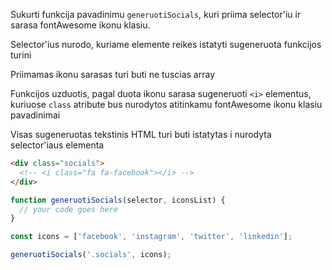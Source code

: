 Sukurti funkcija pavadinimu `generuotiSocials`, kuri priima selector'iu ir sarasa fontAwesome ikonu klasiu.

Selector'ius nurodo, kuriame elemente reikes istatyti sugeneruota funkcijos turini

Priimamas ikonu sarasas turi buti ne tuscias array

Funkcijos uzduotis, pagal duota ikonu sarasa sugeneruoti `<i>` elementus, kuriuose `class` atribute bus nurodytos atitinkamu fontAwesome ikonu klasiu pavadinimai

Visas sugeneruotas tekstinis HTML turi buti istatytas i nurodyta selector'iaus elementa

```html
<div class="socials">
  <!-- <i class="fa fa-facebook"></i> -->
</div>
```

```js
function generuotiSocials(selector, iconsList) {
  // your code goes here
}

const icons = ['facebook', 'instagram', 'twitter', 'linkedin'];

generuotiSocials('.socials', icons);
```
